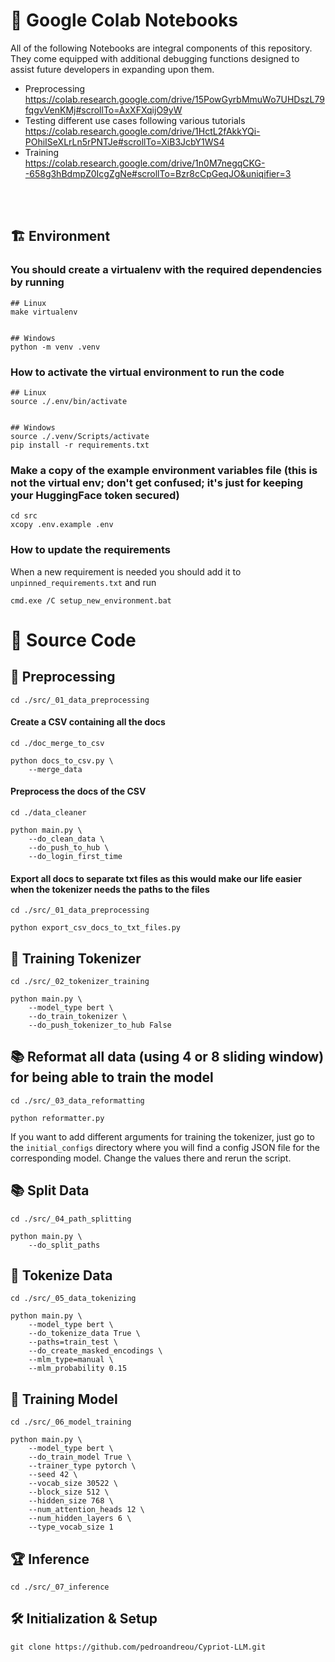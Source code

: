 # :memo: Google Colab Notebooks
All of the following Notebooks are integral components of this repository. They come equipped with additional debugging functions designed to assist future developers in expanding upon them.<br>
- Preprocessing<br>
    https://colab.research.google.com/drive/15PowGyrbMmuWo7UHDszL79fqgvVenKMj#scrollTo=AxXFXqijO9yW
- Testing different use cases following various tutorials<br>
    https://colab.research.google.com/drive/1HctL2fAkkYQi-POhiISeXLrLn5rPNTJe#scrollTo=XiB3JcbY1WS4
- Training<br>
    https://colab.research.google.com/drive/1n0M7negqCKG--658g3hBdmpZ0IcgZgNe#scrollTo=Bzr8cCpGeqJO&uniqifier=3
<br>
<br>

## :building_construction: Environment

### You should create a virtualenv with the required dependencies by running
```
## Linux
make virtualenv


## Windows
python -m venv .venv
```


### How to activate the virtual environment to run the code
```
## Linux
source ./.env/bin/activate


## Windows
source ./.venv/Scripts/activate
pip install -r requirements.txt
```


### Make a copy of the example environment variables file (this is not the virtual env; don't get confused; it's just for keeping your HuggingFace token secured)
```
cd src
xcopy .env.example .env
```


### How to update the requirements
When a new requirement is needed you should add it to `unpinned_requirements.txt` and run
```
cmd.exe /C setup_new_environment.bat
```


# :crossed_flags: Source Code
## :hammer: Preprocessing
```
cd ./src/_01_data_preprocessing
```

#### Create a CSV containing all the docs
```
cd ./doc_merge_to_csv

python docs_to_csv.py \
    --merge_data
```

#### Preprocess the docs of the CSV
```
cd ./data_cleaner

python main.py \
    --do_clean_data \
    --do_push_to_hub \
    --do_login_first_time
```


#### Export all docs to separate txt files as this would make our life easier when the tokenizer needs the paths to the files
```
cd ./src/_01_data_preprocessing

python export_csv_docs_to_txt_files.py
```


## :runner: Training Tokenizer
```
cd ./src/_02_tokenizer_training

python main.py \
    --model_type bert \
    --do_train_tokenizer \
    --do_push_tokenizer_to_hub False
```


## :books: Reformat all data (using 4 or 8 sliding window) for being able to train the model
```
cd ./src/_03_data_reformatting

python reformatter.py
```

If you want to add different arguments for training the tokenizer, just go to the `initial_configs` directory where you will find a config JSON file for the corresponding model. Change the values there and rerun the script.


## :books: Split Data
```
cd ./src/_04_path_splitting

python main.py \
    --do_split_paths
```


## :runner: Tokenize Data
```
cd ./src/_05_data_tokenizing

python main.py \
    --model_type bert \
    --do_tokenize_data True \
    --paths=train_test \
    --do_create_masked_encodings \
    --mlm_type=manual \
    --mlm_probability 0.15
```


## :runner: Training Model
```
cd ./src/_06_model_training

python main.py \
    --model_type bert \
    --do_train_model True \
    --trainer_type pytorch \
    --seed 42 \
    --vocab_size 30522 \
    --block_size 512 \
    --hidden_size 768 \
    --num_attention_heads 12 \
    --num_hidden_layers 6 \
    --type_vocab_size 1
```


## :trophy: Inference
```
cd ./src/_07_inference
```


## 🛠 Initialization & Setup
    git clone https://github.com/pedroandreou/Cypriot-LLM.git
